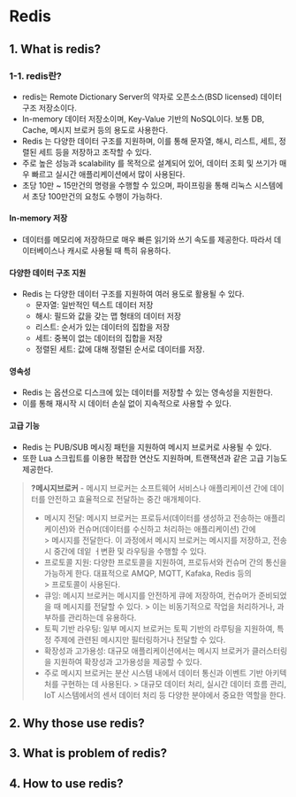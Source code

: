 # Redis

## 1. What is redis?
### 1-1. redis란?
- redis는 Remote Dictionary Server의 약자로 오픈소스(BSD licensed) 데이터 구조 저장소이다.
- In-memory 데이터 저장소이며, Key-Value 기반의 NoSQL이다. 보통 DB, Cache, 메시지 브로커 등의 용도로 사용한다.
- Redis 는 다양한 데이터 구조를 지원하며, 이를 통해 문자열, 해시, 리스트, 세트, 정렬된 세트 등을 저장하고 조작할 수 있다.
- 주로 높은 성능과 scalability 를 목적으로 설계되어 있어, 데이터 조회 및 쓰기가 매우 빠르고 실시간 애플리케이션에서 많이 사용된다.
- 초당 10만 ~ 15만건의 명령을 수행할 수 있으며, 파이프링을 통해 리눅스 시스템에서 초당 100만건의 요청도 수행이 가능하다.

#### In-memory 저장
- 데이터를 메모리에 저장하므로 매우 빠른 읽기와 쓰기 속도를 제공한다. 따라서 데이터베이스나 캐시로 사용될 때 특히 유용하다.

#### 다양한 데이터 구조 지원
- Redis 는 다양한 데이터 구조를 지원하여 여러 용도로 활용될 수 있다.
    - 문자열: 일반적인 텍스트 데이터 저장
    - 해시: 필드와 값을 갖는 맵 형태의 데이터 저장
    - 리스트: 순서가 있는 데이터의 집합을 저장
    - 세트: 중복이 없는 데이터의 집합을 저장
    - 정렬된 세트: 값에 대해 정렬된 순서로 데이터를 저장.

#### 영속성
- Redis 는 옵션으로 디스크에 있는 데이터를 저장할 수 있는 영속성을 지원한다.
- 이를 통해 재시작 시 데이터 손실 없이 지속적으로 사용할 수 있다.

#### 고급 기능
- Redis 는 PUB/SUB 메시징 패턴을 지원하여 메시지 브로커로 사용될 수 있다.
- 또한 Lua 스크립트를 이용한 복잡한 연산도 지원하며, 트랜잭션과 같은 고급 기능도 제공한다.

> **?메시지브로커** - 메시지 브로커는 소프트웨어 서비스나 애플리케이션 간에 데이터를 안전하고 효율적으로 전달하는 중간 매개체이다.
> - 메시지 전달: 메시지 브로커는 프로듀서(데이터를 생성하고 전송하는 애플리케이션)와 컨슈머(데이터를 수신하고 처리하는 애플리케이션) 간에  
    >   메시지를 전달한다. 이 과정에서 메시지 브로커는 메시지를 저장하고, 전송 시 중간에 데잍 ㅓ변환 및 라우팅을 수행할 수 있다.
> - 프로토콜 지원: 다양한 프로토콜을 지원하여, 프로듀서와 컨슈머 간의 통신을 가능하게 한다. 대표적으로 AMQP, MQTT, Kafaka, Redis 등의   
    >   프로토콜이 사용된다.
> - 큐잉: 메시지 브로커는 메시지를 안전하게 큐에 저장하여, 컨슈머가 준비되었을 때 메시지를 전달할 수 있다.
    >   이는 비동기적으로 작업을 처리하거나, 과부하를 관리하는데 유용하다.
> - 토픽 기반 라우팅: 일부 메시지 브로커는 토픽 기반의 라루팅을 지원하여, 특정 주제에 관련된 메시지만 필터링하거나 전달할 수 있다.
> - 확장성과 고가용성: 대규모 애플리케이션에서는 메시지 브로커가 클러스터링을 지원하여 확장성과 고가용성을 제공할 수 있다.
> - 주로 메시지 브로커는 분산 시스템 내에서 데이터 통신과 이벤트 기반 아키텍처를 구현하는 데 사용된다.
    >   대규모 데이터 처리, 실시간 데이터 흐름 관리, IoT 시스템에서의 센서 데이터 처리 등 다양한 분야에서 중요한 역할을 한다.
## 2. Why those use redis?

## 3. What is problem of redis?

## 4. How to use redis?
